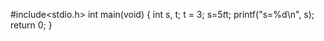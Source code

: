 #include<stdio.h>
int main(void)
{
	int s, t;
	t = 3;
	s=5*t*t;
	printf("s=%d\n", s);
	return 0;
} 



